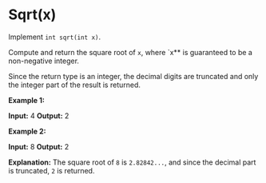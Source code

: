 # Sqrt(x)

Implement `int sqrt(int x)`.

Compute and return the square root of `x`, where `x** is guaranteed to be a
non-negative integer.

Since the return type is an integer, the decimal digits are truncated and
only the integer part of the result is returned.

**Example 1:**

**Input:** 4
**Output:** 2

**Example 2:**

**Input:** 8
**Output:** 2

**Explanation:** The square root of `8` is `2.82842...`, and since
the decimal part is truncated, `2` is returned.
